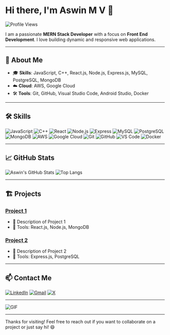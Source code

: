 # Hi there, I'm Aswin M V 👋

![Profile Views](https://komarev.com/ghpvc/?username=AswinArsha&color=blueviolet&style=flat-square)

I am a passionate **MERN Stack Developer** with a focus on **Front End Development**. I love building dynamic and responsive web applications.

---

## 🚀 About Me

- 🎓 **Skills**: JavaScript, C++, React.js, Node.js, Express.js, MySQL, PostgreSQL, MongoDB
- ☁️ **Cloud**: AWS, Google Cloud
- 🛠️ **Tools**: Git, GitHub, Visual Studio Code, Android Studio, Docker

---

## 🛠️ Skills

![JavaScript](https://img.shields.io/badge/-JavaScript-black?style=flat-square&logo=javascript)
![C++](https://img.shields.io/badge/-C++-00599C?style=flat-square&logo=c)
![React](https://img.shields.io/badge/-React-61DAFB?style=flat-square&logo=react)
![Node.js](https://img.shields.io/badge/-Node.js-339933?style=flat-square&logo=node.js)
![Express](https://img.shields.io/badge/-Express-black?style=flat-square&logo=express)
![MySQL](https://img.shields.io/badge/-MySQL-4479A1?style=flat-square&logo=mysql)
![PostgreSQL](https://img.shields.io/badge/-PostgreSQL-336791?style=flat-square&logo=postgresql)
![MongoDB](https://img.shields.io/badge/-MongoDB-47A248?style=flat-square&logo=mongodb)
![AWS](https://img.shields.io/badge/AWS-%23FF9900.svg?style=flat-square&logo=amazon-aws)
![Google Cloud](https://img.shields.io/badge/Google%20Cloud-%234285F4.svg?style=flat-square&logo=google-cloud)
![Git](https://img.shields.io/badge/-Git-F05032?style=flat-square&logo=git)
![GitHub](https://img.shields.io/badge/-GitHub-181717?style=flat-square&logo=github)
![VS Code](https://img.shields.io/badge/-VS%20Code-007ACC?style=flat-square&logo=visual-studio-code)
![Docker](https://img.shields.io/badge/-Docker-2496ED?style=flat-square&logo=docker)

---

## 📈 GitHub Stats

![Aswin's GitHub Stats](https://github-readme-stats.vercel.app/api?username=AswinArsha&show_icons=true&theme=radical)
![Top Langs](https://github-readme-stats.vercel.app/api/top-langs/?username=AswinArsha&layout=compact&theme=radical)

---

## 🏗️ Projects

### [Project 1](https://github.com/AswinArsha/project1)
- 🚀 Description of Project 1
- 🔧 Tools: React.js, Node.js, MongoDB

### [Project 2](https://github.com/AswinArsha/project2)
- 🚀 Description of Project 2
- 🔧 Tools: Express.js, PostgreSQL

---

## 📫 Contact Me

[![LinkedIn](https://img.shields.io/badge/-LinkedIn-0A66C2?style=flat-square&logo=Linkedin&logoColor=white)](https://www.linkedin.com/in/aswin-m-v-a82841253?original_referer=https%3A%2F%2Fgithub.com%2FAswinArsha)
[![Gmail](https://img.shields.io/badge/-Gmail-D14836?style=flat-square&logo=Gmail&logoColor=white)](mailto:aswinmv13@gmail.com)
[![X](https://img.shields.io/badge/-Twitter-1DA1F2?style=flat-square&logo=Twitter&logoColor=white)](https://x.com/AswinMV13)

---

![GIF](https://media.giphy.com/media/l3vQX6GzG5Vt6b5RK/giphy.gif)

---

Thanks for visiting! Feel free to reach out if you want to collaborate on a project or just say hi! 😄
